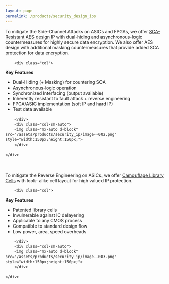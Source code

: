 ```yaml
---
layout: page
permalink: /products/security_design_ips
---
```


<div>
    <content>
    </content>
</div>
<div>
    <content>
    </content>
</div>

To mitigate the Side-Channel Attacks on ASICs and FPGAs, we offer <u>SCA-Resistant AES design
IP</u> with dual-hiding and asynchronous-logic countermeasures for highly secure data encryption.
We also offer AES design with additional masking countermeasures that provide added SCA
protection for data encryption.

<div class="container">
    <div class="row">

        <div class="col">

<p><strong>Key Features</strong></p>
<ul>
  <li>Dual-Hiding (+ Masking) for countering SCA</li>
  <li>Asynchronous-logic operation</li>
  <li>Synchronized Interfacing (output available)</li>
  <li>Inherently resistant to fault attack + reverse engineering</li>
  <li>FPGA/ASIC implementation (soft IP and hard IP)</li>
  <li>Test data available</li>
</ul>

        </div>
        <div class="col-sm-auto">
        <img class="mx-auto d-block" src="/assets/products/security_ip/image--002.png" style="width:150px;height:150px;">
        </div>

    </div>

</div>
<br>
<br>
To mitigate the Reverse Engineering on ASICs, we offer <u>Camouflage Library Cells</u> with look-
alike cell layout for high valued IP protection.

<div class="container">
    <div class="row">

        <div class="col">

<p><strong>Key Features</strong></p>

<ul>
  <li>Patented library cells</li>
  <li>Invulnerable against IC delayering</li>
  <li>Applicable to any CMOS process</li>
  <li>Compatible to standard design flow</li>
  <li>Low power, area, speed overheads</li>
</ul>

        </div>
        <div class="col-sm-auto">
        <img class="mx-auto d-block" src="/assets/products/security_ip/image--003.png" style="width:150px;height:150px;">
        </div>

    </div>

</div>
